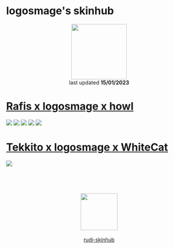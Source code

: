 # logosmage's skinhub
<p align="center">
<a href="https://osu.ppy.sh/users/25255914">
  <img src="https://a.ppy.sh/25255914"  
       width="150"
       height="150"></a>
<br>
last updated <b>15/01/2023</b>
</p>

# [Rafis x logosmage x howl](https://github.com/rudj-skinhub/woal/raw/tyfh/logosmage/Rafis%20x%20logosmage%20x%20howl.osk)
[![](https://i.imgur.com/mwzCRFj.png)](https://github.com/rudj-skinhub/woal/raw/tyfh/logosmage/Rafis%20x%20logosmage%20x%20howl.osk)
[![](https://i.imgur.com/GCK6nnS.png)](https://github.com/rudj-skinhub/woal/raw/tyfh/logosmage/Rafis%20x%20logosmage%20x%20howl.osk)
[![](https://i.imgur.com/PEpz1Dh.png)](https://github.com/rudj-skinhub/woal/raw/tyfh/logosmage/Rafis%20x%20logosmage%20x%20howl.osk)
[![](https://i.imgur.com/rFOFVFk.png)](https://github.com/rudj-skinhub/woal/raw/tyfh/logosmage/Rafis%20x%20logosmage%20x%20howl.osk)
[![](https://i.imgur.com/KNJICNT.png)](https://github.com/rudj-skinhub/woal/raw/tyfh/logosmage/Rafis%20x%20logosmage%20x%20howl.osk)

# [Tekkito x logosmage x WhiteCat](https://github.com/rudj-skinhub/woal/raw/tyfh/logosmage/Tekkito%20x%20logosmage%20x%20WhiteCat.osk)
[![](https://i.imgur.com/8l7Q6l2.png)](https://github.com/rudj-skinhub/woal/raw/tyfh/logosmage/Tekkito%20x%20logosmage%20x%20WhiteCat.osk)

#
<p align="center">
  <br></br>
  <a href="https://www.youtube.com/@logosmage7748">
  <img src="https://i.imgur.com/YWbDUUy.png"  
       width="100" 
       height="100"></a>
  <br></br>
  <a href="README.md">rudj-skinhub</a>
 </p>
